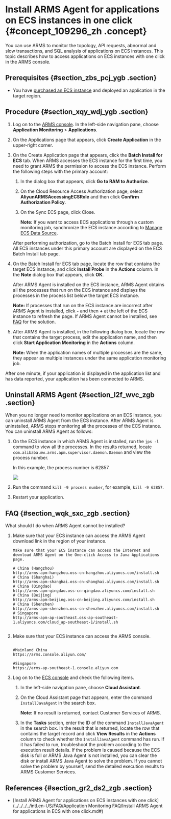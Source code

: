 # **Install ARMS Agent for applications on ECS instances in one click** {#concept_109296_zh .concept}

You can use ARMS to monitor the topology, API requests, abnormal and slow transactions, and SQL analysis of applications on ECS instances. This topic describes how to access applications on ECS instances with one click in the ARMS console.

## Prerequisites {#section_zbs_pcj_ygb .section}

-   You have [purchased an ECS instance](https://ecs-buy.aliyun.com/) and deployed an application in the target region.

## Procedure {#section_xqy_wdj_ygb .section}

1.  Log on to the [ARMS console](https://arms-intl.console.aliyun.com/#/home). In the left-side navigation pane, choose **Application Monitoring** \> **Applications**.
2.  On the Applications page that appears, click **Create Application** in the upper-right corner.
3.  On the Create Application page that appears, click the **Batch Install for ECS** tab. When ARMS accesses the ECS instance for the first time, you need to grant ARMS the permission to access the ECS instance. Perform the following steps with the primary account:

    1.  In the dialog box that appears, click **Go to RAM to Authorize**.

    2.  On the Cloud Resource Access Authorization page, select **AliyunARMSAccessingECSRole** and then click **Confirm Authorization Policy**.
    3.  On the Sync ECS page, click Close.

        **Note:** If you want to access ECS applications through a custom monitoring job, synchronize the ECS instance according to [Manage ECS Data Source](https://www.alibabacloud.com/help/doc-detail/42906.htm).

    After performing authorization, go to the Batch Install for ECS tab page. All ECS instances under this primary account are displayed on the ECS Batch Install tab page.

4.  On the Batch Install for ECS tab page, locate the row that contains the target ECS instance, and click **Install Probe** in the **Actions** column. In the **Note** dialog box that appears, click **OK**.

    After ARMS Agent is installed on the ECS instance, ARMS Agent obtains all the processes that run on the ECS instance and displays the processes in the process list below the target ECS instance.

    **Note:** If processes that run on the ECS instance are incorrect after ARMS Agent is installed, click **-** and then **+** at the left of the ECS instance to refresh the page. If ARMS Agent cannot be installed, see [FAQ](#section_wqk_sxc_zgb) for the solution.

5.  After ARMS Agent is installed, in the following dialog box, locate the row that contains the target process, edit the application name, and then click **Start Application Monitoring** in the **Actions** column.

    **Note:** When the application names of multiple processes are the same, they appear as multiple instances under the same application monitoring job.


After one minute, if your application is displayed in the application list and has data reported, your application has been connected to ARMS.

## Uninstall ARMS Agent {#section_l2f_wvc_zgb .section}

When you no longer need to monitor applications on an ECS instance, you can uninstall ARMS Agent from the ECS instance. After ARMS Agent is uninstalled, ARMS stops monitoring all the processes of the ECS instance. You can uninstall ARMS Agent as follows:

1.  On the ECS instance in which ARMS Agent is installed, run the `jps -l` command to view all the processes. In the results returned, locate `com.alibaba.mw.arms.apm.supervisor.daemon.Daemon` and view the process number.

    In this example, the process number is 62857.

    ![](http://static-aliyun-doc.oss-cn-hangzhou.aliyuncs.com/assets/img/152233/156783525443111_en-US.png)

2.  Run the command `kill -9 process number`, for example, `kill -9 62857`.

3.  Restart your application.

## FAQ {#section_wqk_sxc_zgb .section}

What should I do when ARMS Agent cannot be installed?

1.  Make sure that your ECS instance can access the ARMS Agent download link in the region of your instance.

    ``` {#codeblock_95b_vpy_mtz}
    Make sure that your ECS instance can access the Internet and download ARMS Agent on the One-click Access to Java Applications page.
    
    # China (Hangzhou)
    http://arms-apm-hangzhou.oss-cn-hangzhou.aliyuncs.com/install.sh
    # China (Shanghai)
    http://arms-apm-shanghai.oss-cn-shanghai.aliyuncs.com/install.sh
    # China (Qingdao)
    http://arms-apm-qingdao.oss-cn-qingdao.aliyuncs.com/install.sh
    # China (Beijing)
    http://arms-apm-beijing.oss-cn-beijing.aliyuncs.com/install.sh
    # China (Shenzhen)
    http://arms-apm-shenzhen.oss-cn-shenzhen.aliyuncs.com/install.sh
    # Singapore
    http://arms-apm-ap-southeast.oss-ap-southeast-1.aliyuncs.com/cloud_ap-southeast-1/install.sh
    					
    ```

2.  Make sure that your ECS instance can access the ARMS console.

    ``` {#codeblock_n3o_nov_uou}
    
    #Mainland China
    https://arms.console.aliyun.com/
    
    #Singapore
    https://arms-ap-southeast-1.console.aliyun.com
    ```

3.  Log on to the [ECS console](https://ecs.console.aliyun.com/#/home) and check the following items.
    1.  In the left-side navigation pane, choose **Cloud Assistant**.
    2.  On the Cloud Assistant page that appears, enter the command `InstallJavaAgent` in the search box.

        **Note:** If no result is returned, contact Customer Services of ARMS.

    3.  In the **Tasks** section, enter the ID of the command `InstallJavaAgent` in the search box. In the result that is returned, locate the row that contains the target record and click **View Results** in the **Actions** column to check whether the `InstallJavaAgent` command has run. If it has failed to run, troubleshoot the problem according to the execution result details. If the problem is caused because the ECS disk is full or ARMS Java Agent is not installed, you can clear the disk or install ARMS Java Agent to solve the problem. If you cannot solve the problem by yourself, send the detailed execution results to ARMS Customer Services.

## References {#section_gr2_ds2_zgb .section}

-   [Install ARMS Agent for applications on ECS instances with one click](../../../../intl.en-US/FAQ/Application Monitoring FAQ/Install ARMS Agent for applications in ECS with one click.md#)

